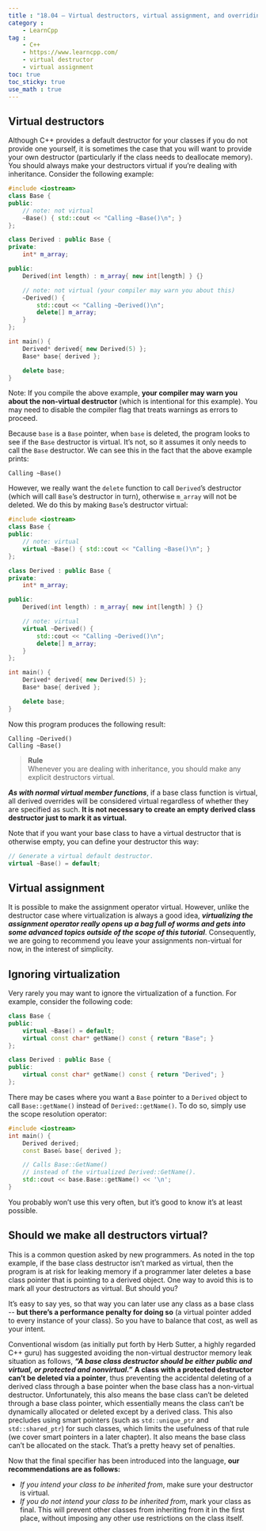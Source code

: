 ```yaml
---
title : "18.04 — Virtual destructors, virtual assignment, and overriding virtualization"
category :
    - LearnCpp
tag : 
    - C++
    - https://www.learncpp.com/
    - virtual destructor
    - virtual assignment
toc: true  
toc_sticky: true 
use_math : true
---
```



## Virtual destructors

Although C++ provides a default destructor for your classes if you do not provide one yourself, it is sometimes the case that you will want to provide your own destructor (particularly if the class needs to deallocate memory). You should always make your destructors virtual if you’re dealing with inheritance. Consider the following example:

```c++
#include <iostream>
class Base {
public:
    // note: not virtual
    ~Base() { std::cout << "Calling ~Base()\n"; }
};

class Derived : public Base {
private:
    int* m_array;

public:
    Derived(int length) : m_array{ new int[length] } {}

    // note: not virtual (your compiler may warn you about this)
    ~Derived() {
        std::cout << "Calling ~Derived()\n";
        delete[] m_array;
    }
};

int main() {
    Derived* derived{ new Derived(5) };
    Base* base{ derived };

    delete base;
}
```

Note: If you compile the above example, **your compiler may warn you about the non-virtual destructor** (which is intentional for this example). You may need to disable the compiler flag that treats warnings as errors to proceed.

Because `base` is a `Base` pointer, when `base` is deleted, the program looks to see if the `Base` destructor is virtual. It’s not, so it assumes it only needs to call the `Base` destructor. We can see this in the fact that the above example prints:

```
Calling ~Base()
```

However, we really want the `delete` function to call `Derived`’s destructor (which will call `Base`’s destructor in turn), otherwise `m_array` will not be deleted. We do this by making `Base`’s destructor virtual:

```c++
#include <iostream>
class Base {
public:
    // note: virtual
    virtual ~Base() { std::cout << "Calling ~Base()\n"; }
};

class Derived : public Base {
private:
    int* m_array;

public:
    Derived(int length) : m_array{ new int[length] } {}

    // note: virtual
    virtual ~Derived() {
        std::cout << "Calling ~Derived()\n";
        delete[] m_array;
    }
};

int main() {
    Derived* derived{ new Derived(5) };
    Base* base{ derived };

    delete base;
}
```

Now this program produces the following result:

```
Calling ~Derived()
Calling ~Base()
```

>**Rule**  
Whenever you are dealing with inheritance, you should make any explicit destructors virtual.

***As with normal virtual member functions***, if a base class function is virtual, all derived overrides will be considered virtual regardless of whether they are specified as such. **It is not necessary to create an empty derived class destructor just to mark it as virtual.**

Note that if you want your base class to have a virtual destructor that is otherwise empty, you can define your destructor this way:

```c++
// Generate a virtual default destructor.
virtual ~Base() = default; 
```


## Virtual assignment

It is possible to make the assignment operator virtual. However, unlike the destructor case where virtualization is always a good idea, ***virtualizing the assignment operator really opens up a bag full of worms and gets into some advanced topics outside of the scope of this tutorial***. Consequently, we are going to recommend you leave your assignments non-virtual for now, in the interest of simplicity.


## Ignoring virtualization

Very rarely you may want to ignore the virtualization of a function. For example, consider the following code:

```c++
class Base {
public:
    virtual ~Base() = default;
    virtual const char* getName() const { return "Base"; }
};

class Derived : public Base {
public:
    virtual const char* getName() const { return "Derived"; }
};
```

There may be cases where you want a `Base` pointer to a `Derived` object to call `Base::getName()` instead of `Derived::getName()`. To do so, simply use the scope resolution operator:

```c++
#include <iostream>
int main() {
    Derived derived;
    const Base& base{ derived };

    // Calls Base::GetName()
    // instead of the virtualized Derived::GetName().
    std::cout << base.Base::getName() << '\n';
}
```

You probably won’t use this very often, but it’s good to know it’s at least possible.


## Should we make all destructors virtual?

This is a common question asked by new programmers. As noted in the top example, if the base class destructor isn’t marked as virtual, then the program is at risk for leaking memory if a programmer later deletes a base class pointer that is pointing to a derived object. One way to avoid this is to mark all your destructors as virtual. But should you?

It’s easy to say yes, so that way you can later use any class as a base class -- **but there’s a performance penalty for doing so** (a virtual pointer added to every instance of your class). So you have to balance that cost, as well as your intent.

Conventional wisdom (as initially put forth by Herb Sutter, a highly regarded C++ guru) has suggested avoiding the non-virtual destructor memory leak situation as follows, ***“A base class destructor should be either public and virtual, or protected and nonvirtual.”*** **A class with a protected destructor can’t be deleted via a pointer**, thus preventing the accidental deleting of a derived class through a base pointer when the base class has a non-virtual destructor. Unfortunately, this also means the base class can’t be deleted through a base class pointer, which essentially means the class can’t be dynamically allocated or deleted except by a derived class. This also precludes using smart pointers (such as `std::unique_ptr` and `std::shared_ptr`) for such classes, which limits the usefulness of that rule (we cover smart pointers in a later chapter). It also means the base class can’t be allocated on the stack. That’s a pretty heavy set of penalties.

Now that the final specifier has been introduced into the language, **our recommendations are as follows:**

- *If you intend your class to be inherited from*, make sure your destructor is virtual.
- *If you do not intend your class to be inherited from*, mark your class as final. This will prevent other classes from inheriting from it in the first place, without imposing any other use restrictions on the class itself.